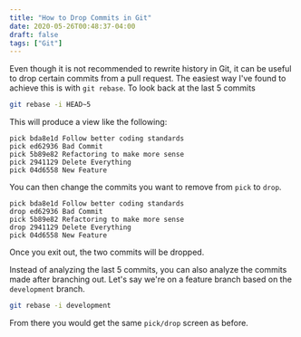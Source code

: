 ```yaml
---
title: "How to Drop Commits in Git"
date: 2020-05-26T00:48:37-04:00
draft: false
tags: ["Git"]
---
```


Even though it is not recommended to rewrite history in Git, it can be useful to drop certain commits from a pull request. The easiest way I've found to achieve this is with `git rebase`. To look back at the last 5 commits

```bash
git rebase -i HEAD~5
```

This will produce a view like the following:

```
pick bda8e1d Follow better coding standards
pick ed62936 Bad Commit
pick 5b89e82 Refactoring to make more sense
pick 2941129 Delete Everything
pick 04d6558 New Feature
```

You can then change the commits you want to remove from `pick` to `drop`.

```
pick bda8e1d Follow better coding standards
drop ed62936 Bad Commit
pick 5b89e82 Refactoring to make more sense
drop 2941129 Delete Everything
pick 04d6558 New Feature
```

Once you exit out, the two commits will be dropped.

Instead of analyzing the last 5 commits, you can also analyze the commits made after branching out. Let's say we're on a feature branch based on the `development` branch.

```bash
git rebase -i development
```

From there you would get the same `pick/drop` screen as before.